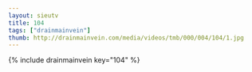 ```yaml
--- 
layout: sieutv
title: 104
tags: ["drainmainvein"]
thumb: http://drainmainvein.com/media/videos/tmb/000/004/104/1.jpg
---
```

{% include drainmainvein key="104" %} 
